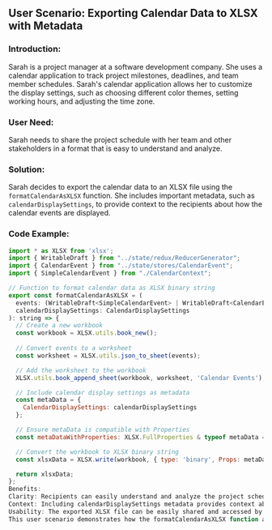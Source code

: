 ## User Scenario: Exporting Calendar Data to XLSX with Metadata

### Introduction:
Sarah is a project manager at a software development company. She uses a calendar application to track project milestones, deadlines, and team member schedules. Sarah's calendar application allows her to customize the display settings, such as choosing different color themes, setting working hours, and adjusting the time zone.

### User Need:
Sarah needs to share the project schedule with her team and other stakeholders in a format that is easy to understand and analyze.

### Solution:
Sarah decides to export the calendar data to an XLSX file using the `formatCalendarAsXLSX` function. She includes important metadata, such as `calendarDisplaySettings`, to provide context to the recipients about how the calendar events are displayed.

### Code Example:
```javascript
import * as XLSX from 'xlsx';
import { WritableDraft } from "../state/redux/ReducerGenerator";
import { CalendarEvent } from "../state/stores/CalendarEvent";
import { SimpleCalendarEvent } from "./CalendarContext";

// Function to format calendar data as XLSX binary string
export const formatCalendarAsXLSX = (
  events: (WritableDraft<SimpleCalendarEvent> | WritableDraft<CalendarEvent>)[],
  calendarDisplaySettings: CalendarDisplaySettings
): string => {
  // Create a new workbook
  const workbook = XLSX.utils.book_new();
  
  // Convert events to a worksheet
  const worksheet = XLSX.utils.json_to_sheet(events);

  // Add the worksheet to the workbook
  XLSX.utils.book_append_sheet(workbook, worksheet, 'Calendar Events');

  // Include calendar display settings as metadata
  const metaData = {
    CalendarDisplaySettings: calendarDisplaySettings
  };

  // Ensure metaData is compatible with Properties
  const metaDataWithProperties: XLSX.FullProperties & typeof metaData = metaData;

  // Convert the workbook to XLSX binary string
  const xlsxData = XLSX.write(workbook, { type: 'binary', Props: metaDataWithProperties });

  return xlsxData;
};
Benefits:
Clarity: Recipients can easily understand and analyze the project schedule in a familiar spreadsheet format.
Context: Including calendarDisplaySettings metadata provides context about how the calendar events are displayed, enhancing understanding.
Usability: The exported XLSX file can be easily shared and accessed by team members and stakeholders for reference and analysis.
This user scenario demonstrates how the formatCalendarAsXLSX function and the inclusion of metadata can benefit users like Sarah in sharing and understanding calendar data.





